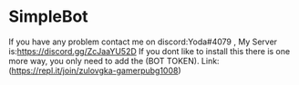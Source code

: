 # SimpleBot
If you have any problem contact me on discord:Yoda#4079 ,
My Server is:https://discord.gg/ZcJaaYU52D
If you dont like to install this there is one more way,
you only need to add the (BOT TOKEN).
Link:(https://repl.it/join/zulovgka-gamerpubg1008)
